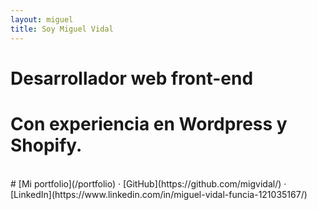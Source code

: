 ```yaml
---
layout: miguel
title: Soy Miguel Vidal
---
```



# Desarrollador web front-end
# Con experiencia en <span class="wp-color">Wordpress</span> y <span class="shopify-color">Shopify</span>.

<br>
# [Mi portfolio](/portfolio) · [GitHub](https://github.com/migvidal/) · [LinkedIn](https://www.linkedin.com/in/miguel-vidal-funcia-121035167/)